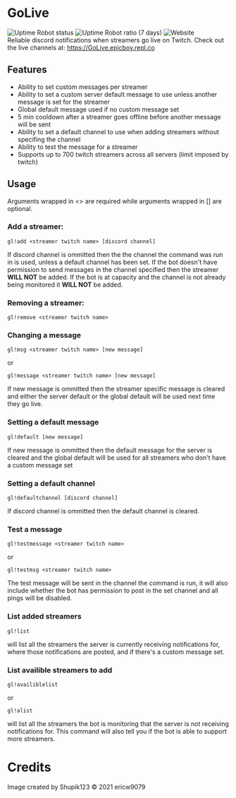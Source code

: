 # GoLive
![Uptime Robot status](https://img.shields.io/uptimerobot/status/m787508336-8d648545636207f0f17a2496) ![Uptime Robot ratio (7 days)](https://img.shields.io/uptimerobot/ratio/7/m787508336-8d648545636207f0f17a2496) ![Website](https://img.shields.io/website?down_message=offline&style=plastic&up_message=online&url=https%3A%2F%2FGoLive.epicboy.repl.co)  
Reliable discord notifications when streamers go live on Twitch.
Check out the live channels at: https://GoLive.epicboy.repl.co
## Features
* Ability to set custom messages per streamer
* Ability to set a custom server default message to use unless another message is set for the streamer
* Global default message used if no custom message set
* 5 min cooldown after a streamer goes offline before another message will be sent
* Ability to set a default channel to use when adding streamers without specifing the channel
* Ability to test the message for a streamer
* Supports up to 700 twitch streamers across all servers (limit imposed by twitch)

## Usage
Arguments wrapped in <> are required while arguments wrapped in [] are optional.

### Add a streamer:
```
gl!add <streamer twitch name> [discord channel]
```
If discord channel is ommitted then the the channel the command was run in is used, unless a default channel has been set.
If the bot doesn't have permission to send messages in the channel specified then the streamer **WILL NOT** be added.
If the bot is at capacity and the channel is not already being monitored it **WILL NOT** be added.

### Removing a streamer:
```
gl!remove <streamer twitch name>
```

### Changing a message
```
gl!msg <streamer twitch name> [new message]
```
or
```
gl!message <streamer twitch name> [new message]
```
If new message is ommitted then the streamer specific message is cleared and either the server default or the global default will be used next time they go live.

### Setting a default message
```
gl!default [new message]
```
If new message is ommitted then the default message for the server is cleared and the global default will be used for all streamers who don't have a custom message set

### Setting a default channel
```
gl!defaultchannel [discord channel]
```
If discord channel is ommitted then the default channel is cleared.

### Test a message
```
gl!testmessage <streamer twitch name>
```
or
```
gl!testmsg <streamer twitch name>
```
The test message will be sent in the channel the command is run, it will also include whether the bot has permission to post in the set channel and all pings will be disabled.

### List added streamers
```
gl!list
```
will list all the streamers the server is currently receiving notifications for, where those notifications are posted, and if there's a custom message set.

### List availible streamers to add
```
gl!availiblelist
```
or
```
gl!alist
```
will list all the streamers the bot is monitoring that the server is not receiving notifications for. This command will also tell you if the bot is able to support more streamers.

# Credits
Image created by Shupik123 
© 2021 ericw9079
